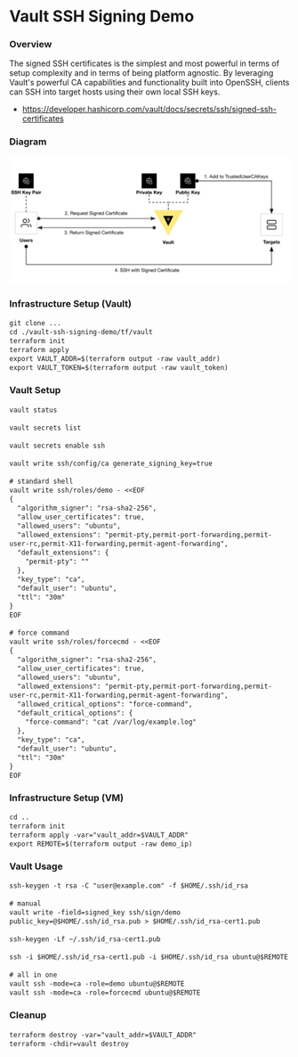 # Vault SSH Signing Demo

### Overview
The signed SSH certificates is the simplest and most powerful in terms of setup complexity and in terms of being platform agnostic. By leveraging Vault's powerful CA capabilities and functionality built into OpenSSH, clients can SSH into target hosts using their own local SSH keys.

- https://developer.hashicorp.com/vault/docs/secrets/ssh/signed-ssh-certificates


### Diagram
<p align="center">
  <img src="./img/vault-ssh-signing.png">
</p>


### Infrastructure Setup (Vault)
```shell
git clone ...
cd ./vault-ssh-signing-demo/tf/vault
terraform init
terraform apply
export VAULT_ADDR=$(terraform output -raw vault_addr)
export VAULT_TOKEN=$(terraform output -raw vault_token)
```

### Vault Setup
```shell
vault status

vault secrets list

vault secrets enable ssh

vault write ssh/config/ca generate_signing_key=true

# standard shell
vault write ssh/roles/demo - <<EOF
{
  "algorithm_signer": "rsa-sha2-256",
  "allow_user_certificates": true,
  "allowed_users": "ubuntu",
  "allowed_extensions": "permit-pty,permit-port-forwarding,permit-user-rc,permit-X11-forwarding,permit-agent-forwarding",
  "default_extensions": {
    "permit-pty": ""
  },
  "key_type": "ca",
  "default_user": "ubuntu",
  "ttl": "30m"
}
EOF

# force command
vault write ssh/roles/forcecmd - <<EOF
{
  "algorithm_signer": "rsa-sha2-256",
  "allow_user_certificates": true,
  "allowed_users": "ubuntu",
  "allowed_extensions": "permit-pty,permit-port-forwarding,permit-user-rc,permit-X11-forwarding,permit-agent-forwarding",
  "allowed_critical_options": "force-command",
  "default_critical_options": {
    "force-command": "cat /var/log/example.log"
  },
  "key_type": "ca",
  "default_user": "ubuntu",
  "ttl": "30m"
}
EOF
```

### Infrastructure Setup (VM)
```shell
cd ..
terraform init
terraform apply -var="vault_addr=$VAULT_ADDR"
export REMOTE=$(terraform output -raw demo_ip)
```

### Vault Usage
```shell
ssh-keygen -t rsa -C "user@example.com" -f $HOME/.ssh/id_rsa

# manual
vault write -field=signed_key ssh/sign/demo public_key=@$HOME/.ssh/id_rsa.pub > $HOME/.ssh/id_rsa-cert1.pub

ssh-keygen -Lf ~/.ssh/id_rsa-cert1.pub

ssh -i $HOME/.ssh/id_rsa-cert1.pub -i $HOME/.ssh/id_rsa ubuntu@$REMOTE

# all in one
vault ssh -mode=ca -role=demo ubuntu@$REMOTE
vault ssh -mode=ca -role=forcecmd ubuntu@$REMOTE
```

### Cleanup
```shell
terraform destroy -var="vault_addr=$VAULT_ADDR"
terraform -chdir=vault destroy
```
